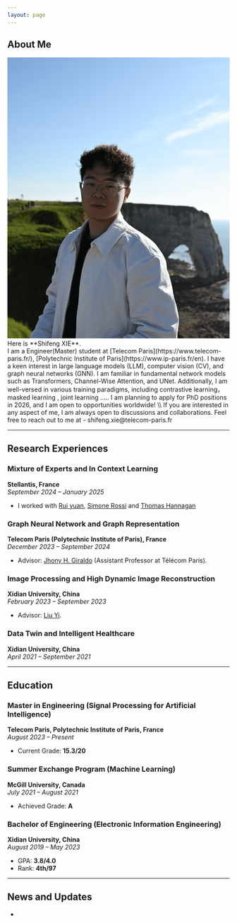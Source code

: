 ```yaml
---
layout: page
---
```


## About Me

<img src="./ShifengXIE.png" class="floatpic">
Here is **Shifeng XIE**.<br>
I am a Engineer(Master) student at [Telecom Paris](https://www.telecom-paris.fr/), [Polytechnic Institute of Paris](https://www.ip-paris.fr/en). I have a keen interest in large language models (LLM), computer vision (CV), and graph neural networks (GNN). I am familiar in fundamental network models such as Transformers, Channel-Wise Attention, and UNet. Additionally, I am well-versed in various training paradigms, including contrastive learning， masked learning , joint learning ..... 
I am planning to apply for PhD positions in 2026, and I am open to opportunities worldwide! \\
If you are interested in any aspect of me, I am always open to discussions and collaborations. Feel free to reach out to me at - shifeng.xie@telecom-paris.fr


---

## Research Experiences 

### Mixture of Experts and In Context Learning
**Stellantis, France**  
*September 2024 – January 2025*  
- I worked with [Rui yuan](https://scholar.google.com/citations?user=4QZgrj0AAAAJ&hl=zh-CN), [Simone Rossi](https://scholar.google.com/citations?user=lTt86awAAAAJ&hl=it) and [Thomas Hannagan](https://scholar.google.com/citations?user=u6OFo3YAAAAJ&hl=en)

### Graph Neural Network and Graph Representation
**Telecom Paris (Polytechnic Institute of Paris), France**  
*December 2023 – September 2024*  
  - Advisor: [Jhony H. Giraldo](https://scholar.google.com/citations?user=iwzmGKwAAAAJ&hl=en) (Assistant Professor at Télécom Paris).

### Image Processing and High Dynamic Image Reconstruction
**Xidian University, China**  
*February 2023 – September 2023*   
  - Advisor: [Liu Yi](https://scholar.google.com/citations?user=dy8M6aEAAAAJ&hl=fr).

### Data Twin and Intelligent Healthcare
**Xidian University, China**  
*April 2021 – September 2021*  


---

## Education

### Master in Engineering (Signal Processing for Artificial Intelligence)
**Telecom Paris, Polytechnic Institute of Paris, France**  
*August 2023 – Present*  
- Current Grade: **15.3/20**    

### Summer Exchange Program (Machine Learning)
**McGill University, Canada**  
*July 2021 – August 2021*  
- Achieved Grade: **A**  

### Bachelor of Engineering (Electronic Information Engineering)
**Xidian University, China**  
*August 2019 – May 2023*  
- GPA: **3.8/4.0**  
- Rank: **4th/97**  

---

## News and Updates

- 


